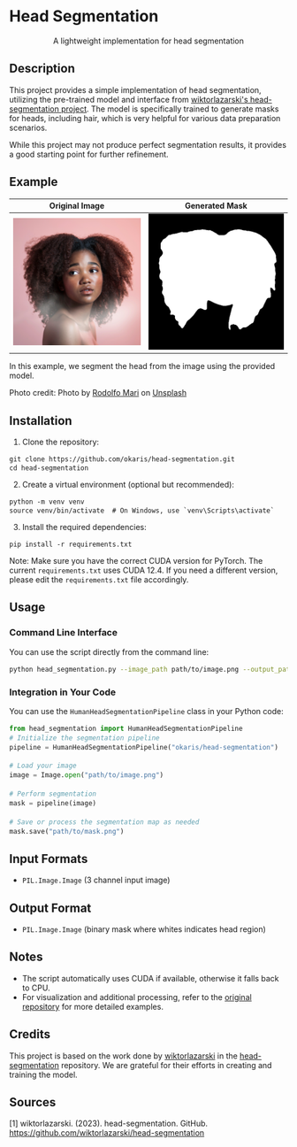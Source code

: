 # Head Segmentation

<div align="center">
A lightweight implementation for head segmentation<br>
</div>

## Description

This project provides a simple implementation of head segmentation, utilizing the pre-trained model and interface from [wiktorlazarski's head-segmentation project](https://github.com/wiktorlazarski/head-segmentation). The model is specifically trained to generate masks for heads, including hair, which is very helpful for various data preparation scenarios.

While this project may not produce perfect segmentation results, it provides a good starting point for further refinement. 

## Example

| Original Image | Generated Mask |
|----------------|----------------|
| ![Original](assets/demo.png) | ![Mask](assets/demo_mask.png) |

In this example, we segment the head from the image using the provided model.

Photo credit: Photo by <a href="https://unsplash.com/@dolfoto?utm_content=creditCopyText&utm_medium=referral&utm_source=unsplash">Rodolfo Mari</a> on <a href="https://unsplash.com/photos/red-radio-flyer-trike-on-brown-dried-leaves-2sNnC0zDOBQ?utm_content=creditCopyText&utm_medium=referral&utm_source=unsplash">Unsplash</a>

## Installation
1. Clone the repository:
```
git clone https://github.com/okaris/head-segmentation.git
cd head-segmentation
```

2. Create a virtual environment (optional but recommended):
```
python -m venv venv
source venv/bin/activate  # On Windows, use `venv\Scripts\activate`
```

3. Install the required dependencies:
```
pip install -r requirements.txt
```

Note: Make sure you have the correct CUDA version for PyTorch. The current `requirements.txt` uses CUDA 12.4. If you need a different version, please edit the `requirements.txt` file accordingly.

## Usage

### Command Line Interface

You can use the script directly from the command line:

```bash
python head_segmentation.py --image_path path/to/image.png --output_path path/to/mask.png
```

### Integration in Your Code

You can use the `HumanHeadSegmentationPipeline` class in your Python code:

```python
from head_segmentation import HumanHeadSegmentationPipeline
# Initialize the segmentation pipeline
pipeline = HumanHeadSegmentationPipeline("okaris/head-segmentation")

# Load your image
image = Image.open("path/to/image.png")

# Perform segmentation
mask = pipeline(image)

# Save or process the segmentation map as needed
mask.save("path/to/mask.png")
```

## Input Formats

- `PIL.Image.Image` (3 channel input image)

## Output Format

- `PIL.Image.Image` (binary mask where whites indicates head region)

## Notes

- The script automatically uses CUDA if available, otherwise it falls back to CPU.
- For visualization and additional processing, refer to the [original repository](https://github.com/wiktorlazarski/head-segmentation) for more detailed examples.

## Credits

This project is based on the work done by [wiktorlazarski](https://github.com/wiktorlazarski) in the [head-segmentation](https://github.com/wiktorlazarski/head-segmentation) repository. We are grateful for their efforts in creating and training the model.

## Sources

[1] wiktorlazarski. (2023). head-segmentation. GitHub. https://github.com/wiktorlazarski/head-segmentation  
